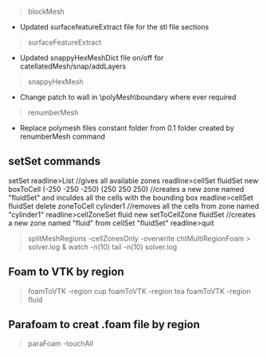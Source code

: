 >blockMesh
- Updated surfacefeatureExtract file for the stl file sections
>surfaceFeatureExtract
- Updated snappyHexMeshDict file on/off for catellatedMesh/snap/addLayers
>snappyHexMesh
- Change patch to wall in \polyMesh\boundary where ever required
>renumberMesh
- Replace polymesh files constant folder from 0.1 folder created by renumberMesh command

## setSet commands
setSet
readline>List //gives all available zones
readline>cellSet fluidSet new boxToCell (-250 -250 -250) (250 250 250) //creates a new zone named "fluidSet" and inculdes all the cells with the bounding box
readline>cellSet fluidSet delete zoneToCell cylinder1 //removes all the cells from zone named "cylinder1"
readline>cellZoneSet fluid new setToCellZone fluidSet //creates a new zone named "fluid" from cellSet "fluidSet"
readline>quit

>splitMeshRegions -cellZonesOnly -overwrite
>chtMultiRegionFoam > solver.log &
>watch -n(10) tail -n(10) solver.log

## Foam to VTK by region
>foamToVTK -region cup
>foamToVTK -region tea
>foamToVTK -region fluid

## Parafoam to creat .foam file by region
>paraFoam -touchAll